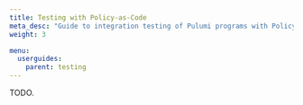 ```yaml
---
title: Testing with Policy-as-Code
meta_desc: "Guide to integration testing of Pulumi programs with Policy as Code (CrossGuard)."
weight: 3

menu:
  userguides:
    parent: testing
---
```


TODO.